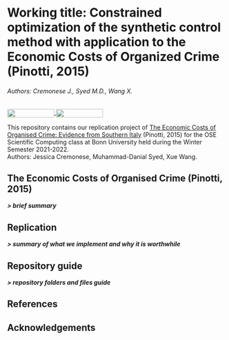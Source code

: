 # Working title: Constrained optimization of the synthetic control method with application to the Economic Costs of Organized Crime (Pinotti, 2015)
###### Authors: Cremonese J., Syed M.D., Wang X.

<a href="https://nbviewer.org/github/disj3ssica/OSE-project/blob/main/Replication%20notebook.ipynb"
   target="_parent">
   <img align="center" 
  src="https://raw.githubusercontent.com/jupyter/design/master/logos/Badges/nbviewer_badge.png" 
      width="109" height="20"> 
</a> 
<a href="https://mybinder.org/v2/gh/disj3ssica/OSE-project/main?labpath=Replication%20notebook.ipynb"
    target="_parent">
    <img align="center"
       src="https://mybinder.org/badge_logo.svg"
       width="109" height="20">
</a>


This repository contains our replication project of [The Economic Costs of Organised Crime: Evidence from Southern Italy](https://onlinelibrary.wiley.com/doi/abs/10.1111/ecoj.12235) (Pinotti, 2015) for the OSE Scientific Computing class at Bonn University held during the Winter Semester 2021-2022. <br>
Authors: Jessica Cremonese, Muhammad-Danial Syed, Xue Wang.

## The Economic Costs of Organised Crime (Pinotti, 2015)
***> brief summary***

## Replication
***> summary of what we implement and why it is worthwhile***

## Repository guide
***> repository folders and files guide***

## References


## Acknowledgements

